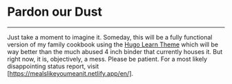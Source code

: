 # Pardon our Dust
___

Just take a moment to imagine it. Someday, this will be a fully functional version of my family cookbook using the [Hugo Learn Theme](https://themes.gohugo.io/hugo-theme-learn/) which will be way better than the much abused 4 inch binder that currently houses it. But right now, it is, objectively, a mess. Please be patient. For a most likely disappointing status report, visit [https://mealslikeyoumeanit.netlify.app/en/].